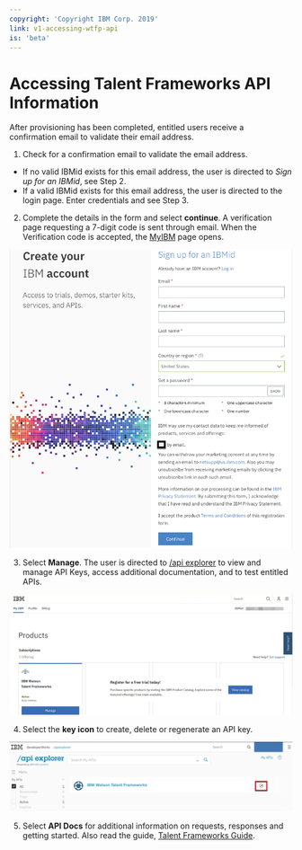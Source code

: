 ```yaml
---
copyright: 'Copyright IBM Corp. 2019'
link: v1-accessing-wtfp-api
is: 'beta'
---
```


# Accessing Talent Frameworks API Information

After provisioning has been completed, entitled users receive a confirmation email to validate their email address.

1. Check for a confirmation email to validate the email address. 
+ If no valid IBMid exists for this email address, the user is directed to *Sign up for an IBMid*, see Step 2.
+ If a valid IBMid exists for this email address, the user is directed to the login page. Enter credentials and see Step 3.


2. Complete the details in the form and select **continue**. A verification page requesting a 7-digit code is sent through email. When the Verification code is accepted, the [MyIBM](http://myibm.ibm.com/) page opens.


![The Create your IBM account window](https://github.com/watson-talent-services/developer-documents/blob/tf-publish/images/APIRef1.png)
   
3. Select **Manage**. The user is directed to [/api explorer](https://developer.ibm.com/api/view/watsontalent-prod:ibm-watson-talent-frameworks:title-IBM_Watson_Talent_Frameworks) to view and manage API Keys, access additional documentation, and to test entitled APIs.


![The MyIBM Site](https://github.com/watson-talent-services/developer-documents/blob/tf-publish/images/APIRef4.png)

4. Select the **key icon** to create, delete or regenerate an API key.


![Selecting the key icon](https://github.com/watson-talent-services/developer-documents/blob/tf-publish/images/APIRef5.png)

5. Select **API Docs** for additional information on requests, responses and getting started. Also read the guide, [Talent Frameworks Guide](https://github.com/watson-talent-services/developer-documents/blob/tf-publish/developer-guide/talent-frameworks-guide.md).

